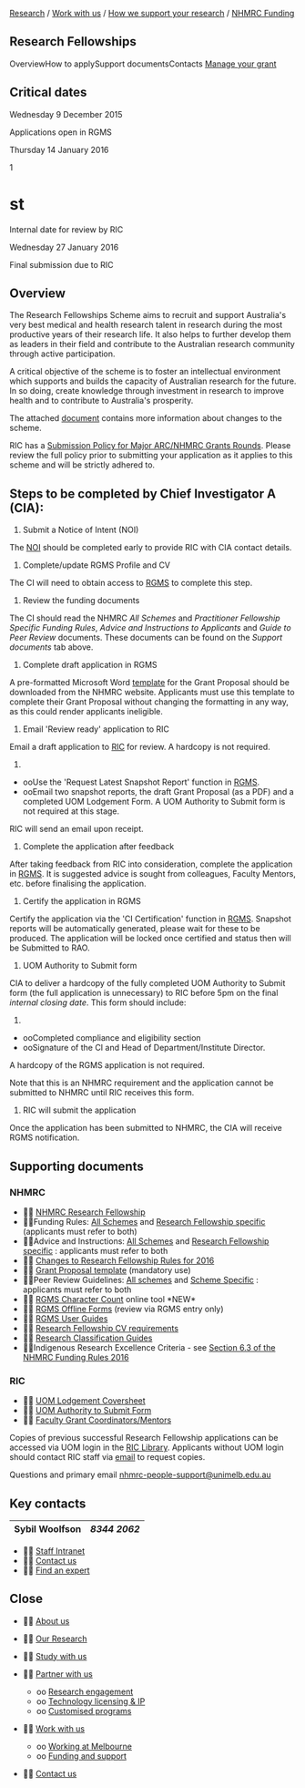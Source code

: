 [Research](file:///index.html#home) / [Work with us](./../../index.html#work) / [How we support your research](./../../how-we-support.html) / [NHMRC Funding](./../../funding/nhmrc/scheme-list.html)

## Research Fellowships

OverviewHow to applySupport documentsContacts [Manage your grant](./../../funding/nhmrc/manage-your-grant.html)

## Critical dates

Wednesday 9 December 2015

Applications open in RGMS

Thursday 14 January 2016

1

# st
 Internal date for review by RIC

Wednesday 27 January 2016

Final submission due to RIC

## Overview

The Research Fellowships Scheme aims to recruit and support Australia's very best medical and health research talent in research during the most productive years of their research life. It also helps to further develop them as leaders in their field and contribute to the Australian research community through active participation.

A critical objective of the scheme is to foster an intellectual environment which supports and builds the capacity of Australian research for the future. In so doing, create knowledge through investment in research to improve health and to contribute to Australia's prosperity.

The attached [document](./../../funding/docs/Changes-to-Research-Fellowship-Funding-Rules-for-2016.pdf) contains more information about changes to the scheme.

RIC has a [Submission Policy for Major ARC/NHMRC Grants Rounds](./../../funding/submission-policy-major-grant-rounds.html). Please review the full policy prior to submitting your application as it applies to this scheme and will be strictly adhered to.

## Steps to be completed by Chief Investigator A (CIA):

1. Submit a Notice of Intent (NOI)

The [NOI](http://noi.mro.unimelb.edu.au/) should be completed early to provide RIC with CIA contact details.

1. Complete/update RGMS Profile and CV

The CI will need to obtain access to [RGMS](http://www.rgms.nhmrc.gov.au/) to complete this step.

1. Review the funding documents

The CI should read the NHMRC _All Schemes_ and _Practitioner Fellowship Specific Funding Rules_, _Advice and Instructions to Applicants_ and _Guide to Peer Review_ documents. These documents can be found on the _Support documents_ tab above.

1. Complete draft application in RGMS

A pre-formatted Microsoft Word [template](http://www.nhmrc.gov.au/_files_nhmrc/file/grants/apply/funding_rules/2015/grant_proposal_template_-_research_fellowships_2016-2017.doc) for the Grant Proposal should be downloaded from the NHMRC website. Applicants must use this template to complete their Grant Proposal without changing the formatting in any way, as this could render applicants ineligible.

1. Email 'Review ready' application to RIC

Email a draft application to [RIC](mailto:nhmrc-people-support@unimelb.edu.au) for review. A hardcopy is not required.

1.
  - ooUse the 'Request Latest Snapshot Report' function in [RGMS](http://www.rgms.nhmrc.gov.au/).
  - ooEmail two snapshot reports, the draft Grant Proposal (as a PDF) and a completed UOM Lodgement Form. A UOM Authority to Submit form is not required at this stage.

RIC will send an email upon receipt.

1. Complete the application after feedback

After taking feedback from RIC into consideration, complete the application in [RGMS](http://www.rgms.nhmrc.gov.au/). It is suggested advice is sought from colleagues, Faculty Mentors, etc. before finalising the application.

1. Certify the application in RGMS

Certify the application via the 'CI Certification' function in [RGMS](http://www.rgms.nhmrc.gov.au/). Snapshot reports will be automatically generated, please wait for these to be produced. The application will be locked once certified and status then will be Submitted to RAO.

1. UOM Authority to Submit form

CIA to deliver a hardcopy of the fully completed UOM Authority to Submit form (the full application is unnecessary) to RIC before 5pm on the final _internal closing date_. This form should include:

1.
  - ooCompleted compliance and eligibility section
  - ooSignature of the CI and Head of Department/Institute Director.

A hardcopy of the RGMS application is not required.

Note that this is an NHMRC requirement and the application cannot be submitted to NHMRC until RIC receives this form.

1. RIC will submit the application

Once the application has been submitted to NHMRC, the CIA will receive RGMS notification.

## Supporting documents

### NHMRC

-  [NHMRC Research Fellowship](http://www.nhmrc.gov.au/grants-funding/apply-funding/research-fellowships)
- Funding Rules: [All Schemes](http://www.nhmrc.gov.au/book/nhmrc-funding-rules-2016/NHMRC-funding-rules-2016) and [Research Fellowship specific](http://www.nhmrc.gov.au/book/nhmrc-funding-rules-2016/NHMRC-funding-rules-2016/research-fellowships-scheme-specific-funding) (applicants must refer to both)
- Advice and Instructions: [All Schemes](http://www.nhmrc.gov.au/book/nhmrc-advice-and-instructions-applicants-2016/nhmrc-advice-and-instructions-applicants-index-2016) and [Research Fellowship specific](http://www.nhmrc.gov.au/book/nhmrc-advice-and-instructions-applicants-2016/nhmrc-advice-and-instructions-applicants-index) : applicants must refer to both
-  [Changes to Research Fellowship Rules for 2016](./../../funding/docs/Changes-to-Research-Fellowship-Funding-Rules-for-2016.pdf)
-  [Grant Proposal template](http://www.nhmrc.gov.au/_files_nhmrc/file/grants/apply/funding_rules/2015/grant_proposal_template_-_research_fellowships_2016-2017.doc) (mandatory use)
- Peer Review Guidelines: [All schemes](http://www.nhmrc.gov.au/book/guide-nhmrc-peer-review-2016/guide-nhmrc-peer-review-2016) and [Scheme Specific](http://www.nhmrc.gov.au/book/guide-nhmrc-peer-review-2016/guide-nhmrc-peer-review-2016/research-fellowships-scheme-specific) : applicants must refer to both
-  [RGMS Character Count](http://www.nhmrc.gov.au/_files_nhmrc/rgms_charcount/rgms_char_count.html?utm_medium=email&utm_campaign=NHMRC+Research+Tracker+-+6+February+2015&utm_content=NHMRC+Research+Tracker+-+6+February+2015+CID_18f41afa614855d6a629096152b72f52&utm_source=Mailbuild&utm_term=NHMRC%20website) online tool \*NEW\*
-  [RGMS Offline Forms](http://www.nhmrc.gov.au/grants-funding/research-grants-management-system-rgms) (review via RGMS entry only)
-  [RGMS User Guides](http://www.nhmrc.gov.au/grants-funding/research-grants-management-system-rgms/rgms-training-program)
-  [Research Fellowship CV requirements](http://www.nhmrc.gov.au/book/nhmrc-advice-and-instructions-applicants-2015/1-curriculum-vitae-cv-requirements)
-  [Research Classification Guides](http://www.nhmrc.gov.au/grants-funding/policy/australian-standard-research-classifications-and-nhmrc-research-keywords-and-p)
- Indigenous Research Excellence Criteria - see [Section 6.3 of the NHMRC Funding Rules 2016](http://www.nhmrc.gov.au/book/nhmrc-funding-rules-2016/6-assessment-criteria)

### RIC

-  [UOM Lodgement Coversheet](./../../funding/docs/nhmrc_research-fellowship_2017_lodgementform.docm)
-  [UOM Authority to Submit Form](./../../funding/docs/NHMRC-ResearchFells-2017-AuthorityToSubmit.docm)
-  [Faculty Grant Coordinators/Mentors](./../../funding/faculty-grant-coordinators.html)

Copies of previous successful Research Fellowship applications can be accessed via UOM login in the [RIC Library](http://grantslibrary.mro.unimelb.edu.au/). Applicants without UOM login should contact RIC staff via [email](mailto:nhmrc-people-support@unimelb.edu.edu.au) to request copies.

Questions and primary email [nhmrc-people-support@unimelb.edu.au](mailto:nhmrc-people-support@unimelb.edu.au)

## Key contacts

| Sybil Woolfson | _8344 2062_ |
| --- | --- |

-  [Staff Intranet](https://staff.unimelb.edu.au/research)
-  [Contact us](./../../contact-us.html)
-  [Find an expert](http://findanexpert.unimelb.edu.au/)

## Close

-  [About us](./../../index.html#home)
-  [Our Research](./../../index.html#places)
-  [Study with us](./../../index.html#study)
-  [Partner with us](file:///)
  - oo [Research engagement](./../../partner/research-engagement.html)
  - oo [Technology licensing & IP](./../../partner/technology-licensing.html)
  - oo [Customised programs](./../../partner/programs.html)

-  [Work with us](file:///)
  - oo [Working at Melbourne](./../../index.html#work)
  - oo [Funding and support](./../../how-we-support.html)

-  [Contact us](./../../contact-us.html)